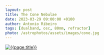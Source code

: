 ```yaml
---
layout: post
title: The Cone Nebulae
date: 2023-03-29 09:00:00 +0100
author: Antonio Ribeiro
tags: [dualband, osc, 80mm, refractor]
photo: /astrophotos/assets/images/cone.jpg
---
```


[![{{page.title}}]({{page.photo}})]({{page.photo}})